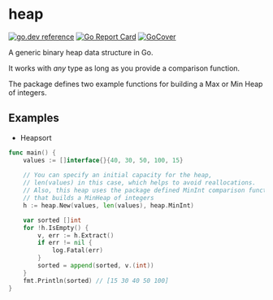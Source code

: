 # heap
[![go.dev reference](https://img.shields.io/badge/go.dev-reference-007d9c?logo=go&logoColor=white&style=flat-square)](https://pkg.go.dev/github.com/fsmiamoto/heap)
[![Go Report Card](https://goreportcard.com/badge/github.com/fsmiamoto/heap)](https://goreportcard.com/report/github.com/fsmiamoto/heap)
[![GoCover](https://gocover.io/_badge/github.com/fsmiamoto/heap)](https://gocover.io/github.com/fsmiamoto/heap)

A generic binary heap data structure in Go.

It works with *any* type as long as you provide a comparison function.

The package defines two example functions for building a Max or Min Heap of integers.

## Examples

- Heapsort
```go 
func main() {
    values := []interface{}{40, 30, 50, 100, 15}
    
    // You can specify an initial capacity for the heap,
    // len(values) in this case, which helps to avoid reallocations.
    // Also, this heap uses the package defined MinInt comparison function,
    // that builds a MinHeap of integers
	h := heap.New(values, len(values), heap.MinInt)

    var sorted []int
	for !h.IsEmpty() {
		v, err := h.Extract()
		if err != nil {
			log.Fatal(err)
		}
		sorted = append(sorted, v.(int))
	}
	fmt.Println(sorted) // [15 30 40 50 100]
}
```
